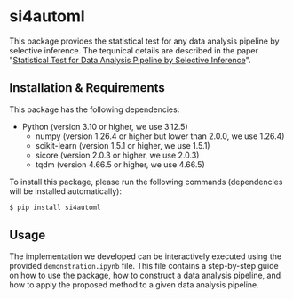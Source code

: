 # si4automl
This package provides the statistical test for any data analysis pipeline by selective inference.
The tequnical details are described in the paper "[Statistical Test for Data Analysis Pipeline by Selective Inference](https://arxiv.org/abs/2406.18902)".

## Installation & Requirements
This package has the following dependencies:
- Python (version 3.10 or higher, we use 3.12.5)
    - numpy (version 1.26.4 or higher but lower than 2.0.0, we use 1.26.4)
    - scikit-learn (version 1.5.1 or higher, we use 1.5.1)
    - sicore (version 2.0.3 or higher, we use 2.0.3)
    - tqdm (version 4.66.5 or higher, we use 4.66.5)

To install this package, please run the following commands (dependencies will be installed automatically):
```bash
$ pip install si4automl
```

## Usage
The implementation we developed can be interactively executed using the provided `demonstration.ipynb` file.
This file contains a step-by-step guide on how to use the package, how to construct a data analysis pipeline, and how to apply the proposed method to a given data analysis pipeline.
